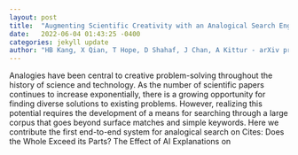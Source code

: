 ```yaml
---
layout: post
title:  "Augmenting Scientific Creativity with an Analogical Search Engine"
date:   2022-06-04 01:43:25 -0400
categories: jekyll update
author: "HB Kang, X Qian, T Hope, D Shahaf, J Chan, A Kittur - arXiv preprint arXiv , 2022"
---
```

Analogies have been central to creative problem-solving throughout the history of science and technology. As the number of scientific papers continues to increase exponentially, there is a growing opportunity for finding diverse solutions to existing problems. However, realizing this potential requires the development of a means for searching through a large corpus that goes beyond surface matches and simple keywords. Here we contribute the first end-to-end system for analogical search on  Cites: Does the Whole Exceed its Parts? The Effect of AI Explanations on